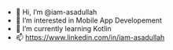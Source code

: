 - 👋 Hi, I’m @iam-asadullah
- 👀 I’m interested in Mobile App Developement
- 🌱 I’m currently learning Kotlin
- 📫 https://www.linkedin.com/in/iam-asadullah

<!---
iam-asadullah/iam-asadullah is a ✨ special ✨ repository because its `README.md` (this file) appears on your GitHub profile.
You can click the Preview link to take a look at your changes.
--->
